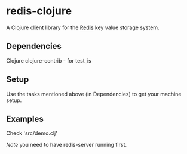 # redis-clojure

A Clojure client library for the [Redis](http://code.google.com/p/redis) key value storage system.

## Dependencies

Clojure
clojure-contrib - for test_is

## Setup

Use the tasks mentioned above (in Dependencies) to get your machine setup.

## Examples

Check 'src/demo.clj'

*Note* you need to have redis-server running first.